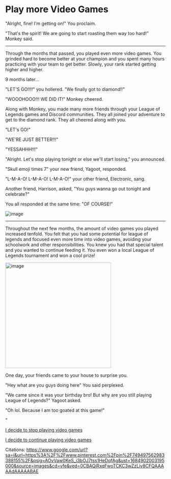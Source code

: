 # Play more Video Games

"Alright, fine! I'm getting on!" You proclaim. 

"That's the spirit! We are going to start roasting them way too hard!" Monkey said. 

<hr>

Through the months that passed, you played even more video games. You grinded hard to become better at your champion and you spent many hours practicing with your team to get better. Slowly, your rank started getting higher and higher.

9 months later...

"LET'S GO!!!!" you hollered. "We finally got to diamond!!" 

"WOOOHOOO!!! WE DID IT!" Monkey cheered. 

Along with Monkey, you made many more friends through your League of Legends games and Discord communities. They all joined your adventure to get to the diamond rank. They all cheered along with you. 

"LET's GO!"

"WE'RE JUST BETTER!!!" 

"YESSAHHH!!!"

"Alright. Let's stop playing tonight or else we'll start losing," you announced. 

"Skull emoji times 7" your new friend, Yagoot, responded. 

"L-M-A-O! L-M-A-O! L-M-A-O!" your other friend, Electronic, sang.

Another friend, Harrison, asked, "You guys wanna go out tonight and celebrate?" 

You all responded at the same time: "OF COURSE!" 

![image](https://github.com/Dubshott/CAT3Book/assets/55414361/1f11fb27-5913-48ab-a390-91287a30baa0)

<hr> 

Throughout the next few months, the amount of video games you played increased tenfold. You felt that you had some potential for league of legends and focused even more time into video games, avoiding your schoolwork and other responsibilities. You knew you had that special talent and you wanted to continue feeding it. You even won a local League of Legends tournament and won a cool prize!

<img width="332" alt="image" src="https://github.com/Dubshott/CAT3Book/assets/55414361/855af901-3f0d-4405-bc61-4b1a5a8abbf4">

One day, your friends came to your house to surprise you. 

"Hey what are you guys doing here" You said perplexed. 

"We came since it was your birthday bro! But why are you still playing League of Legends?" Yagoot asked. 

"Oh lol. Because I am too goated at this game!" 

"

[I decide to stop playing video games](/2B1.md)

[I decide to continue playing video games](/2B2.md)


Citations:
https://www.google.com/url?sa=i&url=https%3A%2F%2Fwww.pinterest.com%2Fpin%2F749497562983388155%2F&psig=AOvVaw0KeS_i3bOJ7tss1HeDqfAg&ust=1684902003195000&source=images&cd=vfe&ved=0CBAQjRxqFwoTCKC3wZzLiv8CFQAAAAAdAAAAABAE

